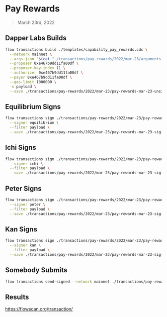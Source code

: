 # Pay Rewards
> March 23rd, 2022


## Dapper Labs Builds

```sh
flow transactions build ./templates/capability_pay_rewards.cdc \
  --network mainnet \
  --args-json "$(cat "./transactions/pay-rewards/2022/mar-23/arguments.json")" \
  --proposer 0xe467b9dd11fa00df \
  --proposer-key-index 11 \
  --authorizer 0xe467b9dd11fa00df \
  --payer 0xe467b9dd11fa00df \
  --gas-limit 1000000 \
  -x payload \
  --save ./transactions/pay-rewards/2022/mar-23/pay-rewards-mar-23-unsigned.rlp
```

## Equilibrium Signs

```sh
flow transactions sign ./transactions/pay-rewards/2022/mar-23/pay-rewards-mar-23-unsigned.rlp \
  --signer equilibrium \
  --filter payload \
  --save ./transactions/pay-rewards/2022/mar-23/pay-rewards-mar-23-sig-1.rlp
```

## Ichi Signs

```sh
flow transactions sign ./transactions/pay-rewards/2022/mar-23/pay-rewards-mar-23-sig-1.rlp \
  --signer ichi \
  --filter payload \
  --save ./transactions/pay-rewards/2022/mar-23/pay-rewards-mar-23-sig-2.rlp
```

## Peter Signs

```sh
flow transactions sign ./transactions/pay-rewards/2022/mar-23/pay-rewards-mar-23-sig-2.rlp \
  --signer peter \
  --filter payload \
  --save ./transactions/pay-rewards/2022/mar-23/pay-rewards-mar-23-sig-3.rlp
```

## Kan Signs

```sh
flow transactions sign ./transactions/pay-rewards/2022/mar-23/pay-rewards-mar-23-sig-3.rlp \
  --signer kan \
  --filter payload \
  --save ./transactions/pay-rewards/2022/mar-23/pay-rewards-mar-23-sig-complete.rlp
```

## Somebody Submits

```sh
flow transactions send-signed --network mainnet ./transactions/pay-rewards/2022/mar-23/pay-rewards-mar-23-sig-complete.rlp
```

## Results

https://flowscan.org/transaction/
